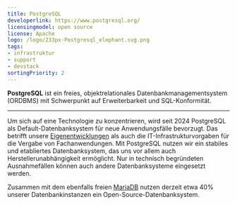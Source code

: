 ```yaml
---
title: PostgreSQL
developerlink: https://www.postgresql.org/
licensingmodel: open source
license: Apache
logo: /logo/233px-Postgresql_elephant.svg.png
tags:
- infrastruktur
- support
- devstack
sortingPriority: 2
---
```

__PostgreSQL__ ist ein freies, objektrelationales Datenbankmanagementsystem (ORDBMS) mit Schwerpunkt auf Erweiterbarkeit und SQL-Konformität.


---

Um sich auf eine Technologie zu konzentrieren, wird seit 2024 PostgreSQL als Default-Datenbanksystem für neue Anwendungsfälle bevorzugt.
Das betrifft unsere [Eigenentwicklungen](/de/publish) als auch die IT-Infrastrukturvorgaben für die Vergabe von Fachanwendungen.
Mit PostgreSQL nutzen wir ein stabiles und etabliertes Datenbanksystem, das uns vor allem auch Herstellerunabhängigkeit ermöglicht.
Nur in technisch begründeten Ausnahmefällen können auch andere Datenbanksysteme eingesetzt werden.

Zusammen mit dem ebenfalls freien [MariaDB](mariadb) nutzen derzeit etwa 40% unserer Datenbankinstanzen ein Open-Source-Datenbanksystem.
